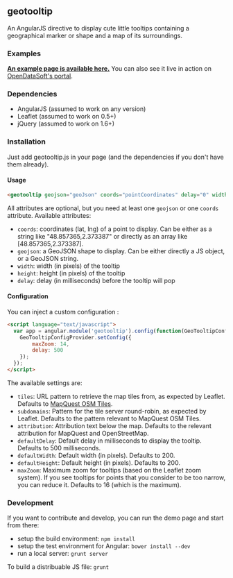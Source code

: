 ## geotooltip
An AngularJS directive to display cute little tooltips containing a geographical marker or shape and a map of its
surroundings.

### Examples
<strong><a href="http://opendatasoft.github.io/angular-geotooltip/demo" target="_blank">An example page is available here.</a></strong>
You can also see it live in action on <a href="http://public.opendatasoft.com/explore/dataset/grandnancy_zones_urbanisees/#?tab=table" target="_blank">OpenDataSoft's portal</a>.

### Dependencies
- AngularJS (assumed to work on any version)
- Leaflet (assumed to work on 0.5+)
- jQuery (assumed to work on 1.6+)

### Installation
Just add geotooltip.js in your page (and the dependencies if you don't have them already).

#### Usage
```html
<geotooltip geojson="geoJson" coords="pointCoordinates" delay="0" width="600" height="400">Hello, I am a tooltip!</geotooltip>
```
All attributes are optional, but you need at least one `geojson` or one `coords` attribute.
Available attributes:
- `coords`: coordinates (lat, lng) of a point to display. Can be either as a string like "48.857365,2.373387" or directly as an array like [48.857365,2.373387].
- `geojson`: a GeoJSON shape to display. Can be either directly a JS object, or a GeoJSON string.
- `width`: width (in pixels) of the tooltip
- `height`: height (in pixels) of the tooltip
- `delay`: delay (in milliseconds) before the tooltip will pop

#### Configuration
You can inject a custom configuration :
```html
<script language="text/javascript">
  var app = angular.module('geotooltip').config(function(GeoTooltipConfigProvider) {
    GeoTooltipConfigProvider.setConfig({
    	maxZoom: 14,
    	delay: 500
    });
  });
</script>
```
The available settings are:
- `tiles`: URL pattern to retrieve the map tiles from, as expected by Leaflet. Defaults to <a href="http://developer.mapquest.com/web/products/open/map" target="_blank">MapQuest OSM Tiles</a>.
- `subdomains`: Pattern for the tile server round-robin, as expected by Leaflet. Defaults to the pattern relevant to MapQuest OSM Tiles.
- `attribution`: Attribution text below the map. Defaults to the relevant attribution for MapQuest and OpenStreetMap.
- `defaultDelay`: Default delay in milliseconds to display the tooltip. Defaults to 500 milliseconds.
- `defaultWidth`: Default width (in pixels). Defaults to 200.
- `defaultHeight`: Default height (in pixels). Defaults to 200.
- `maxZoom`: Maximum zoom for tooltips (based on the Leaflet zoom system). If you see tooltips for points that you consider to be too narrow, you can reduce it. Defaults to 16 (which is the maximum).

### Development
If you want to contribute and develop, you can run the demo page and start from there:
- setup the build environment: `npm install`
- setup the test environment for Angular: `bower install --dev`
- run a local server: `grunt server`

To build a distribuable JS file: `grunt`
